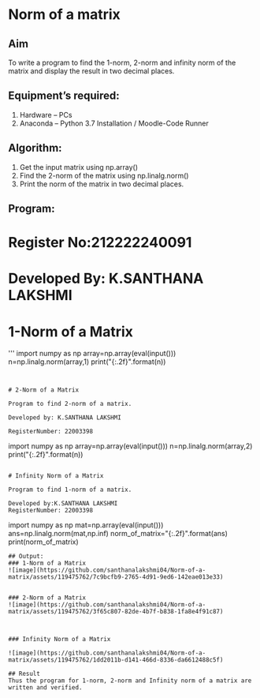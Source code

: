 # Norm of a matrix
## Aim
To write a program to find the 1-norm, 2-norm and infinity norm of the matrix and display the result in two decimal places.
## Equipment’s required:
1.	Hardware – PCs
2.	Anaconda – Python 3.7 Installation / Moodle-Code Runner
## Algorithm:
1. Get the input matrix using np.array()   
2. Find the 2-norm of the matrix using np.linalg.norm()
3. Print the norm of the matrix in two decimal places.
## Program:
# Register No:212222240091

# Developed By: K.SANTHANA LAKSHMI

# 1-Norm of a Matrix

'''
import numpy as np
array=np.array(eval(input()))
n=np.linalg.norm(array,1)
print("{:.2f}".format(n))
```


# 2-Norm of a Matrix

Program to find 2-norm of a matrix.

Developed by: K.SANTHANA LAKSHMI

RegisterNumber: 22003398
```
import numpy as np
array=np.array(eval(input()))
n=np.linalg.norm(array,2)
print("{:.2f}".format(n))
```

# Infinity Norm of a Matrix

Program to find 1-norm of a matrix.

Developed by:K.SANTHANA LAKSHMI
RegisterNumber: 22003398
```
import numpy as np
mat=np.array(eval(input()))
ans=np.linalg.norm(mat,np.inf)
norm_of_matrix="{:.2f}".format(ans)
print(norm_of_matrix)

```
## Output:
### 1-Norm of a Matrix
![image](https://github.com/santhanalakshmi04/Norm-of-a-matrix/assets/119475762/7c9bcfb9-2765-4d91-9ed6-142eae013e33)


### 2-Norm of a Matrix
![image](https://github.com/santhanalakshmi04/Norm-of-a-matrix/assets/119475762/3f65c807-82de-4b7f-b838-1fa8e4f91c87)



### Infinity Norm of a Matrix

![image](https://github.com/santhanalakshmi04/Norm-of-a-matrix/assets/119475762/1dd2011b-d141-466d-8336-da6612488c5f)

## Result
Thus the program for 1-norm, 2-norm and Infinity norm of a matrix are written and verified.
